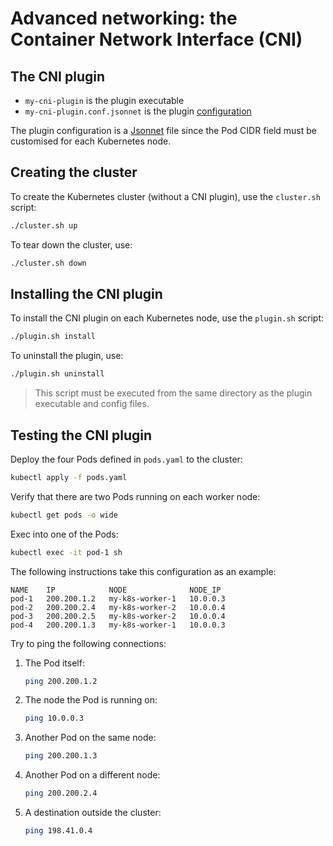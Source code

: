 # Advanced networking: the Container Network Interface (CNI)

## The CNI plugin

- `my-cni-plugin` is the  plugin executable
- `my-cni-plugin.conf.jsonnet` is the plugin [configuration](https://github.com/containernetworking/cni/blob/master/SPEC.md#network-configuration)

The plugin configuration is a [Jsonnet](https://jsonnet.org/) file since the Pod CIDR field must be customised for each Kubernetes node.

## Creating the cluster

To create the Kubernetes cluster (without a CNI plugin), use the `cluster.sh` script:

```bash
./cluster.sh up
```

To tear down the cluster, use:

```bash
./cluster.sh down
```

## Installing the CNI plugin

To install the CNI plugin on each Kubernetes node, use the `plugin.sh` script:

```bash
./plugin.sh install
```

To uninstall the plugin, use:

```bash
./plugin.sh uninstall
```

> This script must be executed from the same directory as the plugin executable and config files.

## Testing the CNI plugin

Deploy the four Pods defined in `pods.yaml` to the cluster:

```bash
kubectl apply -f pods.yaml
```

Verify that there are two Pods running on each worker node:

```bash
kubectl get pods -o wide
```

Exec into one of the Pods:

```bash
kubectl exec -it pod-1 sh
```

The following instructions take this configuration as an example:

```
NAME    IP            NODE              NODE_IP 
pod-1   200.200.1.2   my-k8s-worker-1   10.0.0.3
pod-2   200.200.2.4   my-k8s-worker-2   10.0.0.4
pod-3   200.200.2.5   my-k8s-worker-2   10.0.0.4
pod-4   200.200.1.3   my-k8s-worker-1   10.0.0.3
```

Try to ping the following connections:

1. The Pod itself:

    ```bash
    ping 200.200.1.2
    ```

1. The node the Pod is running on:

   ```bash
   ping 10.0.0.3
   ```

1. Another Pod on the same node:

    ```bash
    ping 200.200.1.3
    ```

1. Another Pod on a different node:

    ```bash
    ping 200.200.2.4
    ```

1. A destination outside the cluster:

    ```bash
    ping 198.41.0.4
    ```
